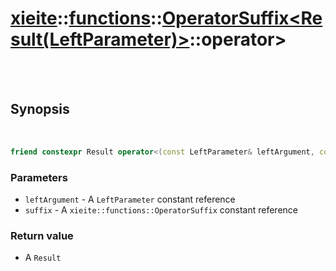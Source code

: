 # [xieite](../../../README.md)::[functions](../../functions.md)::[OperatorSuffix<Result(LeftParameter)>](../OperatorSuffix.md)::operator>

<br/><br/>

## Synopsis

<br/>

```cpp
friend constexpr Result operator<(const LeftParameter& leftArgument, const xieite::functions::OperatorSuffix<Result(Parameter)>& suffix);
```
### Parameters
- `leftArgument` - A `LeftParameter` constant reference
- `suffix` - A `xieite::functions::OperatorSuffix` constant reference
### Return value
- A `Result`
